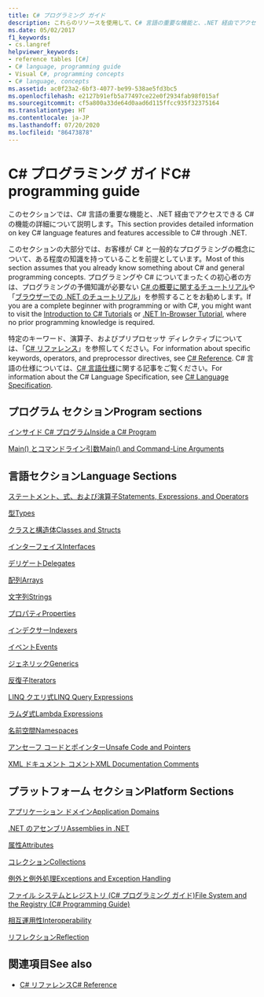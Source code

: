 ```yaml
---
title: C# プログラミング ガイド
description: これらのリソースを使用して、C# 言語の重要な機能と、.NET 経由でアクセスできる C# の機能に関する詳細を確認してください。
ms.date: 05/02/2017
f1_keywords:
- cs.langref
helpviewer_keywords:
- reference tables [C#]
- C# language, programming guide
- Visual C#, programming concepts
- C# language, concepts
ms.assetid: ac0f23a2-6bf3-4077-be99-538ae5fd3bc5
ms.openlocfilehash: e2127b91efb5a77497ce22e0f2934fab98f015af
ms.sourcegitcommit: cf5a800a33de64d0aad6d115ffcc935f32375164
ms.translationtype: HT
ms.contentlocale: ja-JP
ms.lasthandoff: 07/20/2020
ms.locfileid: "86473878"
---
```

# <a name="c-programming-guide"></a><span data-ttu-id="386dd-103">C# プログラミング ガイド</span><span class="sxs-lookup"><span data-stu-id="386dd-103">C# programming guide</span></span>

<span data-ttu-id="386dd-104">このセクションでは、C# 言語の重要な機能と、.NET 経由でアクセスできる C# の機能の詳細について説明します。</span><span class="sxs-lookup"><span data-stu-id="386dd-104">This section provides detailed information on key C# language features and features accessible to C# through .NET.</span></span>  
  
 <span data-ttu-id="386dd-105">このセクションの大部分では、お客様が C# と一般的なプログラミングの概念について、ある程度の知識を持っていることを前提としています。</span><span class="sxs-lookup"><span data-stu-id="386dd-105">Most of this section assumes that you already know something about C# and general programming concepts.</span></span> <span data-ttu-id="386dd-106">プログラミングや C# についてまったくの初心者の方は、プログラミングの予備知識が必要ない [C# の概要に関するチュートリアル](../tutorials/intro-to-csharp/index.md)や「[ブラウザーでの .NET のチュートリアル](https://dotnet.microsoft.com/learn/dotnet/in-browser-tutorial/1)」を参照することをお勧めします。</span><span class="sxs-lookup"><span data-stu-id="386dd-106">If you are a complete beginner with programming or with C#, you might want to visit the [Introduction to C# Tutorials](../tutorials/intro-to-csharp/index.md) or [.NET In-Browser Tutorial](https://dotnet.microsoft.com/learn/dotnet/in-browser-tutorial/1), where no prior programming knowledge is required.</span></span>  
  
 <span data-ttu-id="386dd-107">特定のキーワード、演算子、およびプリプロセッサ ディレクティブについては、「[C# リファレンス](../language-reference/index.md)」を参照してください。</span><span class="sxs-lookup"><span data-stu-id="386dd-107">For information about specific keywords, operators, and preprocessor directives, see [C# Reference](../language-reference/index.md).</span></span> <span data-ttu-id="386dd-108">C# 言語の仕様については、[C# 言語仕様](/dotnet/csharp/language-reference/language-specification/introduction)に関する記事をご覧ください。</span><span class="sxs-lookup"><span data-stu-id="386dd-108">For information about the C# Language Specification, see [C# Language Specification](/dotnet/csharp/language-reference/language-specification/introduction).</span></span>  
  
## <a name="program-sections"></a><span data-ttu-id="386dd-109">プログラム セクション</span><span class="sxs-lookup"><span data-stu-id="386dd-109">Program sections</span></span>

[<span data-ttu-id="386dd-110">インサイド C# プログラム</span><span class="sxs-lookup"><span data-stu-id="386dd-110">Inside a C# Program</span></span>](./inside-a-program/index.md)  
  
[<span data-ttu-id="386dd-111">Main() とコマンドライン引数</span><span class="sxs-lookup"><span data-stu-id="386dd-111">Main() and Command-Line Arguments</span></span>](./main-and-command-args/index.md)  

## <a name="language-sections"></a><span data-ttu-id="386dd-112">言語セクション</span><span class="sxs-lookup"><span data-stu-id="386dd-112">Language Sections</span></span>

[<span data-ttu-id="386dd-113">ステートメント、式、および演算子</span><span class="sxs-lookup"><span data-stu-id="386dd-113">Statements, Expressions, and Operators</span></span>](./statements-expressions-operators/index.md)  

 [<span data-ttu-id="386dd-114">型</span><span class="sxs-lookup"><span data-stu-id="386dd-114">Types</span></span>](./types/index.md)  

 [<span data-ttu-id="386dd-115">クラスと構造体</span><span class="sxs-lookup"><span data-stu-id="386dd-115">Classes and Structs</span></span>](./classes-and-structs/index.md)  
  
 [<span data-ttu-id="386dd-116">インターフェイス</span><span class="sxs-lookup"><span data-stu-id="386dd-116">Interfaces</span></span>](./interfaces/index.md)  

 [<span data-ttu-id="386dd-117">デリゲート</span><span class="sxs-lookup"><span data-stu-id="386dd-117">Delegates</span></span>](./delegates/index.md)  

 [<span data-ttu-id="386dd-118">配列</span><span class="sxs-lookup"><span data-stu-id="386dd-118">Arrays</span></span>](./arrays/index.md)  
  
 [<span data-ttu-id="386dd-119">文字列</span><span class="sxs-lookup"><span data-stu-id="386dd-119">Strings</span></span>](./strings/index.md)  
  
 [<span data-ttu-id="386dd-120">プロパティ</span><span class="sxs-lookup"><span data-stu-id="386dd-120">Properties</span></span>](./classes-and-structs/properties.md)  
  
 [<span data-ttu-id="386dd-121">インデクサー</span><span class="sxs-lookup"><span data-stu-id="386dd-121">Indexers</span></span>](./indexers/index.md)  
  
 [<span data-ttu-id="386dd-122">イベント</span><span class="sxs-lookup"><span data-stu-id="386dd-122">Events</span></span>](./events/index.md)  
  
 [<span data-ttu-id="386dd-123">ジェネリック</span><span class="sxs-lookup"><span data-stu-id="386dd-123">Generics</span></span>](./generics/index.md)  
  
 [<span data-ttu-id="386dd-124">反復子</span><span class="sxs-lookup"><span data-stu-id="386dd-124">Iterators</span></span>](./concepts/iterators.md)
  
 [<span data-ttu-id="386dd-125">LINQ クエリ式</span><span class="sxs-lookup"><span data-stu-id="386dd-125">LINQ Query Expressions</span></span>](../linq/index.md)  
  
 [<span data-ttu-id="386dd-126">ラムダ式</span><span class="sxs-lookup"><span data-stu-id="386dd-126">Lambda Expressions</span></span>](./statements-expressions-operators/lambda-expressions.md)  
  
 [<span data-ttu-id="386dd-127">名前空間</span><span class="sxs-lookup"><span data-stu-id="386dd-127">Namespaces</span></span>](./namespaces/index.md)  
  
 [<span data-ttu-id="386dd-128">アンセーフ コードとポインター</span><span class="sxs-lookup"><span data-stu-id="386dd-128">Unsafe Code and Pointers</span></span>](./unsafe-code-pointers/index.md)  
  
 [<span data-ttu-id="386dd-129">XML ドキュメント コメント</span><span class="sxs-lookup"><span data-stu-id="386dd-129">XML Documentation Comments</span></span>](./xmldoc/index.md)  
  
## <a name="platform-sections"></a><span data-ttu-id="386dd-130">プラットフォーム セクション</span><span class="sxs-lookup"><span data-stu-id="386dd-130">Platform Sections</span></span>

 [<span data-ttu-id="386dd-131">アプリケーション ドメイン</span><span class="sxs-lookup"><span data-stu-id="386dd-131">Application Domains</span></span>](../../framework/app-domains/application-domains.md)  
  
 [<span data-ttu-id="386dd-132">.NET のアセンブリ</span><span class="sxs-lookup"><span data-stu-id="386dd-132">Assemblies in .NET</span></span>](../../standard/assembly/index.md)  
  
 [<span data-ttu-id="386dd-133">属性</span><span class="sxs-lookup"><span data-stu-id="386dd-133">Attributes</span></span>](./concepts/attributes/index.md)  
  
 [<span data-ttu-id="386dd-134">コレクション</span><span class="sxs-lookup"><span data-stu-id="386dd-134">Collections</span></span>](./concepts/collections.md)  
  
 [<span data-ttu-id="386dd-135">例外と例外処理</span><span class="sxs-lookup"><span data-stu-id="386dd-135">Exceptions and Exception Handling</span></span>](./exceptions/index.md)  
  
 [<span data-ttu-id="386dd-136">ファイル システムとレジストリ (C# プログラミング ガイド)</span><span class="sxs-lookup"><span data-stu-id="386dd-136">File System and the Registry (C# Programming Guide)</span></span>](./file-system/index.md)  
  
 [<span data-ttu-id="386dd-137">相互運用性</span><span class="sxs-lookup"><span data-stu-id="386dd-137">Interoperability</span></span>](./interop/index.md)  
  
 [<span data-ttu-id="386dd-138">リフレクション</span><span class="sxs-lookup"><span data-stu-id="386dd-138">Reflection</span></span>](./concepts/reflection.md)  
  
## <a name="see-also"></a><span data-ttu-id="386dd-139">関連項目</span><span class="sxs-lookup"><span data-stu-id="386dd-139">See also</span></span>

- [<span data-ttu-id="386dd-140">C# リファレンス</span><span class="sxs-lookup"><span data-stu-id="386dd-140">C# Reference</span></span>](../language-reference/index.md)
